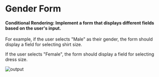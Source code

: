 # Gender Form

#### Conditional Rendering: Implement a form that displays different fields based on the user's input. 

For example, if the user selects "Male" as their gender, the form should display a field for selecting shirt size. 

If the user selects "Female", the form should display a field for selecting dress size.

![output](https://storage.googleapis.com/acciojob-open-file-collections/gender-formgif.gif)
